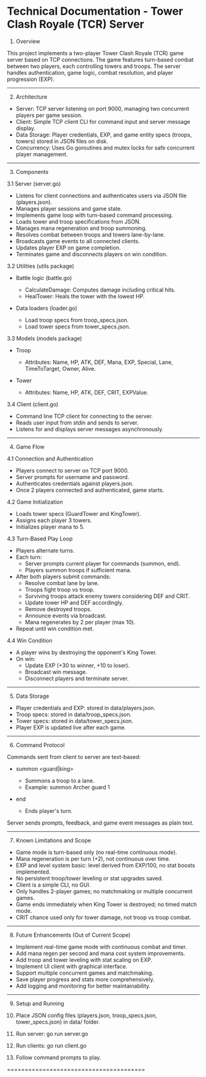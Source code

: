 
Technical Documentation - Tower Clash Royale (TCR) Server
=======================================

1. Overview

This project implements a two-player Tower Clash Royale (TCR) game server based on TCP connections. The game features turn-based combat between two players, each controlling towers and troops. The server handles authentication, game logic, combat resolution, and player progression (EXP).

---------------------------------------

2. Architecture

- Server: TCP server listening on port 9000, managing two concurrent players per game session.
- Client: Simple TCP client CLI for command input and server message display.
- Data Storage: Player credentials, EXP, and game entity specs (troops, towers) stored in JSON files on disk.
- Concurrency: Uses Go goroutines and mutex locks for safe concurrent player management.

---------------------------------------

3. Components

3.1 Server (server.go)

- Listens for client connections and authenticates users via JSON file (players.json).
- Manages player sessions and game state.
- Implements game loop with turn-based command processing.
- Loads tower and troop specifications from JSON.
- Manages mana regeneration and troop summoning.
- Resolves combat between troops and towers lane-by-lane.
- Broadcasts game events to all connected clients.
- Updates player EXP on game completion.
- Terminates game and disconnects players on win condition.

3.2 Utilities (utils package)

- Battle logic (battle.go)
  - CalculateDamage: Computes damage including critical hits.
  - HealTower: Heals the tower with the lowest HP.

- Data loaders (loader.go)
  - Load troop specs from troop_specs.json.
  - Load tower specs from tower_specs.json.

3.3 Models (models package)

- Troop
  - Attributes: Name, HP, ATK, DEF, Mana, EXP, Special, Lane, TimeToTarget, Owner, Alive.

- Tower
  - Attributes: Name, HP, ATK, DEF, CRIT, EXPValue.

3.4 Client (client.go)

- Command line TCP client for connecting to the server.
- Reads user input from stdin and sends to server.
- Listens for and displays server messages asynchronously.

---------------------------------------

4. Game Flow

4.1 Connection and Authentication

- Players connect to server on TCP port 9000.
- Server prompts for username and password.
- Authenticates credentials against players.json.
- Once 2 players connected and authenticated, game starts.

4.2 Game Initialization

- Loads tower specs (GuardTower and KingTower).
- Assigns each player 3 towers.
- Initializes player mana to 5.

4.3 Turn-Based Play Loop

- Players alternate turns.
- Each turn:
  - Server prompts current player for commands (summon, end).
  - Players summon troops if sufficient mana.
- After both players submit commands:
  - Resolve combat lane by lane.
  - Troops fight troop vs troop.
  - Surviving troops attack enemy towers considering DEF and CRIT.
  - Update tower HP and DEF accordingly.
  - Remove destroyed troops.
  - Announce events via broadcast.
  - Mana regenerates by 2 per player (max 10).
- Repeat until win condition met.

4.4 Win Condition

- A player wins by destroying the opponent's King Tower.
- On win:
  - Update EXP (+30 to winner, +10 to loser).
  - Broadcast win message.
  - Disconnect players and terminate server.

---------------------------------------

5. Data Storage

- Player credentials and EXP: stored in data/players.json.
- Troop specs: stored in data/troop_specs.json.
- Tower specs: stored in data/tower_specs.json.
- Player EXP is updated live after each game.

---------------------------------------

6. Command Protocol

Commands sent from client to server are text-based:

- summon <TroopName> <guard|king> <Number>
  - Summons a troop to a lane.
  - Example: summon Archer guard 1

- end
  - Ends player's turn.

Server sends prompts, feedback, and game event messages as plain text.

---------------------------------------

7. Known Limitations and Scope

- Game mode is turn-based only (no real-time continuous mode).
- Mana regeneration is per turn (+2), not continuous over time.
- EXP and level system basic: level derived from EXP/100, no stat boosts implemented.
- No persistent troop/tower leveling or stat upgrades saved.
- Client is a simple CLI, no GUI.
- Only handles 2-player games; no matchmaking or multiple concurrent games.
- Game ends immediately when King Tower is destroyed; no timed match mode.
- CRIT chance used only for tower damage, not troop vs troop combat.

---------------------------------------

8. Future Enhancements (Out of Current Scope)

- Implement real-time game mode with continuous combat and timer.
- Add mana regen per second and mana cost system improvements.
- Add troop and tower leveling with stat scaling on EXP.
- Implement UI client with graphical interface.
- Support multiple concurrent games and matchmaking.
- Save player progress and stats more comprehensively.
- Add logging and monitoring for better maintainability.

---------------------------------------

9. Setup and Running

1. Place JSON config files (players.json, troop_specs.json, tower_specs.json) in data/ folder.
2. Run server: go run server.go
3. Run clients: go run client.go
4. Follow command prompts to play.


=======================================
